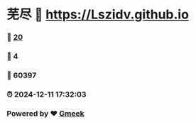 # 芜尽 :link: https://Lszidv.github.io 
### :page_facing_up: [20](https://Lszidv.github.io/tag.html) 
### :speech_balloon: 4 
### :hibiscus: 60397 
### :alarm_clock: 2024-12-11 17:32:03 
### Powered by :heart: [Gmeek](https://github.com/Meekdai/Gmeek)
